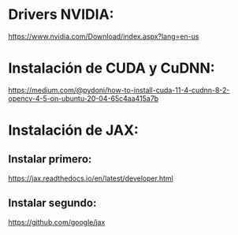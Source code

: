 # Drivers NVIDIA:

https://www.nvidia.com/Download/index.aspx?lang=en-us

# Instalación de CUDA y CuDNN:

https://medium.com/@pydoni/how-to-install-cuda-11-4-cudnn-8-2-opencv-4-5-on-ubuntu-20-04-65c4aa415a7b

# Instalación de JAX:

## Instalar primero: 

https://jax.readthedocs.io/en/latest/developer.html

## Instalar segundo:

https://github.com/google/jax
